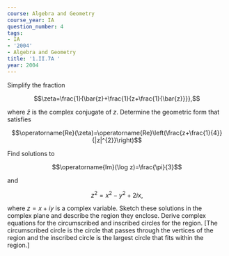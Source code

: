 ```yaml
---
course: Algebra and Geometry
course_year: IA
question_number: 4
tags:
- IA
- '2004'
- Algebra and Geometry
title: '1.II.7A '
year: 2004
---
```



Simplify the fraction

$$\zeta=\frac{1}{\bar{z}+\frac{1}{z+\frac{1}{\bar{z}}}},$$

where $\bar{z}$ is the complex conjugate of $z$. Determine the geometric form that satisfies

$$\operatorname{Re}(\zeta)=\operatorname{Re}\left(\frac{z+\frac{1}{4}}{|z|^{2}}\right)$$

Find solutions to

$$\operatorname{Im}(\log z)=\frac{\pi}{3}$$

and

$$z^{2}=x^{2}-y^{2}+2 i x,$$

where $z=x+i y$ is a complex variable. Sketch these solutions in the complex plane and describe the region they enclose. Derive complex equations for the circumscribed and inscribed circles for the region. [The circumscribed circle is the circle that passes through the vertices of the region and the inscribed circle is the largest circle that fits within the region.]